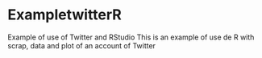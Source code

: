 # ExampletwitterR
Example of use of Twitter and RStudio
This is an example of use de R with scrap, data and plot of an account of Twitter
